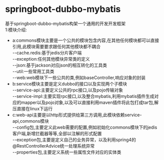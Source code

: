 # springboot-dubbo-mybatis
基于springboot-dubbo-mybatis构架一个通用的开发开发框架</br>
1:模块介绍:</br>
 * a:commons模块主要是一个公共的模块包含内容,在其他任何模块都可以直接引用,此模块需要要求跟任何其他模块都不耦合</br>
       --cache.redis:基于jedis分片客户端</br>
       --exception:任何其他模块异常类的定义</br>
       --json:基于jackson对应json的相互转化的工具类</br>
       --util:一些常用工具类</br>
       --web:web模块下一些公共的类,例如baseController,响应对象的封装</br>
 * b:service模块主要是定义dubbo的接口以及实现两个子模块</br>
       --service-api:主要定义公共的rpc接口,以及pojo传输对象</br>
       --service-impl:主要实现rpc接口,以及整合mybatis,利用mybatis插件生成对应的mapper以及pojo对象,以及可以直接利用maven插件将此包打成tar包,解压直接在linux下运行</br>
 * c:web-api主要是以http形式提供给第三方调用,此模块依赖service-api,commons模块</br>
       --config包,主要定义此web需要的配置,例如初始化commons模块下的jedis客户端,新增拦截器等等,全部以注解的形式配置</br>
       --exception包,主要是定义自己的业务异常，以及利用spring4的@RestControllerAdvice统一处理系统异常</br>
       --properties包,主要定义系统一些属性文件对应的实体类</br>
  
  
 

  
  

  
  
